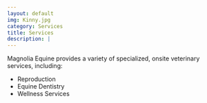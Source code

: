 ```yaml
---
layout: default
img: Kinny.jpg
category: Services
title: Services
description: |
---
```

Magnolia Equine provides a variety of specialized, onsite veterinary services, including:
* Reproduction
* Equine Dentistry
* Wellness Services
